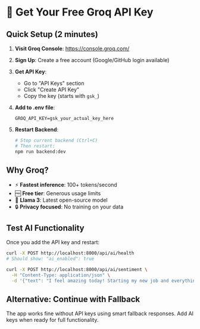 # 🔑 Get Your Free Groq API Key

## Quick Setup (2 minutes)

1. **Visit Groq Console**: https://console.groq.com/
2. **Sign Up**: Create a free account (Google/GitHub login available)
3. **Get API Key**: 
   - Go to "API Keys" section
   - Click "Create API Key"
   - Copy the key (starts with `gsk_`)

4. **Add to .env file**:
   ```
   GROQ_API_KEY=gsk_your_actual_key_here
   ```

5. **Restart Backend**:
   ```bash
   # Stop current backend (Ctrl+C)
   # Then restart:
   npm run backend:dev
   ```

## Why Groq?
- ⚡ **Fastest inference**: 100+ tokens/second
- 🆓 **Free tier**: Generous usage limits
- 🧠 **Llama 3**: Latest open-source model
- 🔒 **Privacy focused**: No training on your data

## Test AI Functionality
Once you add the API key and restart:

```bash
curl -X POST http://localhost:8000/api/ai/health
# Should show: "ai_enabled": true

curl -X POST http://localhost:8000/api/ai/sentiment \
  -H "Content-Type: application/json" \
  -d '{"text": "I feel amazing today! Starting my new job and everything is going great."}'
```

## Alternative: Continue with Fallback
The app works fine without API keys using smart fallback responses. Add AI keys when ready for full functionality.
